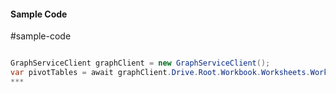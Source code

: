 #### Sample Code
#sample-code 

```C#

GraphServiceClient graphClient = new GraphServiceClient();
var pivotTables = await graphClient.Drive.Root.Workbook.Worksheets.Worksheets.PivotTables.Request().GetAsync();
*** 

```